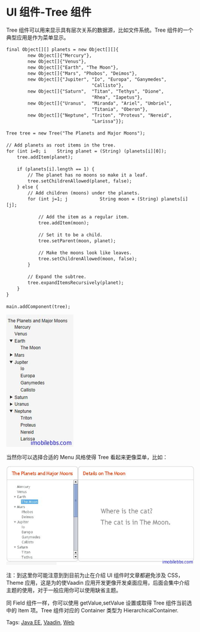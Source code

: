 # UI 组件-Tree 组件

Tree 组件可以用来显示具有层次关系的数据源，比如文件系统。Tree 组件的一个典型应用是作为菜单显示。

```
final Object[][] planets = new Object[][]{
        new Object[]{"Mercury"},
        new Object[]{"Venus"},
        new Object[]{"Earth", "The Moon"},
        new Object[]{"Mars", "Phobos", "Deimos"},
        new Object[]{"Jupiter", "Io", "Europa", "Ganymedes",
                                "Callisto"},
        new Object[]{"Saturn",  "Titan", "Tethys", "Dione",
                                "Rhea", "Iapetus"},
        new Object[]{"Uranus",  "Miranda", "Ariel", "Umbriel",
                                "Titania", "Oberon"},
        new Object[]{"Neptune", "Triton", "Proteus", "Nereid",
                                "Larissa"}};

Tree tree = new Tree("The Planets and Major Moons");

// Add planets as root items in the tree.
for (int i=0; i    String planet = (String) (planets[i][0]);
    tree.addItem(planet);

    if (planets[i].length == 1) {
        // The planet has no moons so make it a leaf.
        tree.setChildrenAllowed(planet, false);
    } else {
        // Add children (moons) under the planets.
        for (int j=1; j            String moon = (String) planets[i][j];

            // Add the item as a regular item.
            tree.addItem(moon);

            // Set it to be a child.
            tree.setParent(moon, planet);

            // Make the moons look like leaves.
            tree.setChildrenAllowed(moon, false);
        }

        // Expand the subtree.
        tree.expandItemsRecursively(planet);
    }
}

main.addComponent(tree);
```

![](images/52.png)

当然你可以选择合适的 Menu 风格使得 Tree 看起来更像菜单，比如：

![](images/53.png)

注：到这里你可能注意到到目前为止在介绍 UI 组件时文章都避免涉及 CSS，Theme 应用，这是为的使Vaadin 应用开发更像开发桌面应用，后面会集中介绍主题的使用，对于一般应用你可以使用缺省主题。

同 Field 组件一样，你可以使用 getValue,setValue 设置或取得 Tree 组件当前选中的 Item 项。Tree 组件对应的 Container 类型为 HierarchicalContainer.

Tags: [Java EE](http://www.imobilebbs.com/wordpress/archives/tag/java-ee), [Vaadin](http://www.imobilebbs.com/wordpress/archives/tag/vaadin), [Web](http://www.imobilebbs.com/wordpress/archives/tag/web)